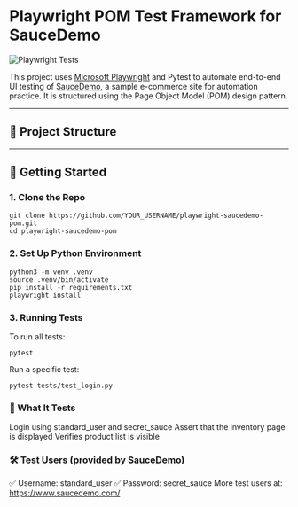 
# Playwright POM Test Framework for SauceDemo

![Playwright Tests](https://github.com/trafik255/playwright-saucedemo-pom/actions/workflows/playwright.yml/badge.svg)


This project uses [Microsoft Playwright](https://playwright.dev/python/) and Pytest to automate end-to-end UI testing of [SauceDemo](https://www.saucedemo.com), a sample e-commerce site for automation practice. It is structured using the Page Object Model (POM) design pattern.

---

## 📁 Project Structure


---

## 🚀 Getting Started

### 1. Clone the Repo

```
git clone https://github.com/YOUR_USERNAME/playwright-saucedemo-pom.git
cd playwright-saucedemo-pom
```
### 2. Set Up Python Environment
```
python3 -m venv .venv
source .venv/bin/activate
pip install -r requirements.txt
playwright install
```
### 3. Running Tests
To run all tests:
```
pytest
```
Run a specific test:
```
pytest tests/test_login.py

```
### 🧪 What It Tests
Login using standard_user and secret_sauce
Assert that the inventory page is displayed
Verifies product list is visible

### 🛠️ Test Users (provided by SauceDemo)
✅ Username: standard_user
✅ Password: secret_sauce
More test users at: https://www.saucedemo.com/
